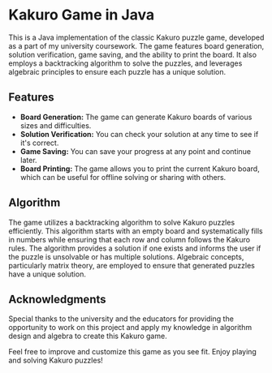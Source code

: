 # Kakuro Game in Java

This is a Java implementation of the classic Kakuro puzzle game, developed as a part of my university coursework. The game features board generation, solution verification, game saving, and the ability to print the board. It also employs a backtracking algorithm to solve the puzzles, and leverages algebraic principles to ensure each puzzle has a unique solution.

## Features
- **Board Generation:** The game can generate Kakuro boards of various sizes and difficulties.
- **Solution Verification:** You can check your solution at any time to see if it's correct.
- **Game Saving:** You can save your progress at any point and continue later.
- **Board Printing:** The game allows you to print the current Kakuro board, which can be useful for offline solving or sharing with others.

## Algorithm
The game utilizes a backtracking algorithm to solve Kakuro puzzles efficiently. This algorithm starts with an empty board and systematically fills in numbers while ensuring that each row and column follows the Kakuro rules. The algorithm provides a solution if one exists and informs the user if the puzzle is unsolvable or has multiple solutions. Algebraic concepts, particularly matrix theory, are employed to ensure that generated puzzles have a unique solution.

## Acknowledgments
Special thanks to the university and the educators for providing the opportunity to work on this project and apply my knowledge in algorithm design and algebra to create this Kakuro game.

Feel free to improve and customize this game as you see fit. Enjoy playing and solving Kakuro puzzles!
